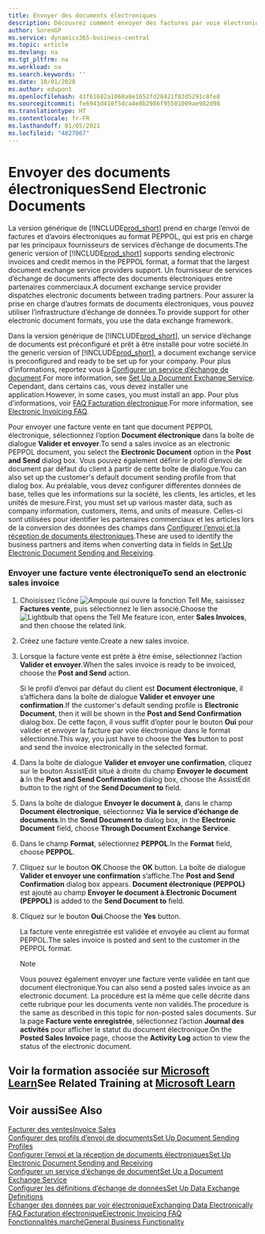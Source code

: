 ```yaml
---
title: Envoyer des documents électroniques
description: Découvrez comment envoyer des factures par voie électronique.
author: SorenGP
ms.service: dynamics365-business-central
ms.topic: article
ms.devlang: na
ms.tgt_pltfrm: na
ms.workload: na
ms.search.keywords: ''
ms.date: 10/01/2020
ms.author: edupont
ms.openlocfilehash: 43f61682a1068a8e1652fd28421f83d5291c8fe8
ms.sourcegitcommit: fe6943d410f5dca4e8b2986f95501009ae982d98
ms.translationtype: HT
ms.contentlocale: fr-FR
ms.lasthandoff: 01/05/2021
ms.locfileid: "4827067"
---
```

# <a name="send-electronic-documents"></a><span data-ttu-id="f0689-103">Envoyer des documents électroniques</span><span class="sxs-lookup"><span data-stu-id="f0689-103">Send Electronic Documents</span></span>

<span data-ttu-id="f0689-104">La version générique de [!INCLUDE[prod_short](includes/prod_short.md)] prend en charge l’envoi de factures et d’avoirs électroniques au format PEPPOL, qui est pris en charge par les principaux fournisseurs de services d’échange de documents.</span><span class="sxs-lookup"><span data-stu-id="f0689-104">The generic version of [!INCLUDE[prod_short](includes/prod_short.md)] supports sending electronic invoices and credit memos in the PEPPOL format, a format that the largest document exchange service providers support.</span></span> <span data-ttu-id="f0689-105">Un fournisseur de services d’échange de documents affecte des documents électroniques entre partenaires commerciaux.</span><span class="sxs-lookup"><span data-stu-id="f0689-105">A document exchange service provider dispatches electronic documents between trading partners.</span></span> <span data-ttu-id="f0689-106">Pour assurer la prise en charge d’autres formats de documents électroniques, vous pouvez utiliser l’infrastructure d’échange de données.</span><span class="sxs-lookup"><span data-stu-id="f0689-106">To provide support for other electronic document formats, you use the data exchange framework.</span></span>  

 <span data-ttu-id="f0689-107">Dans la version générique de [!INCLUDE[prod_short](includes/prod_short.md)], un service d’échange de documents est préconfiguré et prêt à être installé pour votre société.</span><span class="sxs-lookup"><span data-stu-id="f0689-107">In the generic version of [!INCLUDE[prod_short](includes/prod_short.md)], a document exchange service is preconfigured and ready to be set up for your company.</span></span> <span data-ttu-id="f0689-108">Pour plus d’informations, reportez vous à [Configurer un service d’échange de document](across-how-to-set-up-a-document-exchange-service.md).</span><span class="sxs-lookup"><span data-stu-id="f0689-108">For more information, see [Set Up a Document Exchange Service](across-how-to-set-up-a-document-exchange-service.md).</span></span> <span data-ttu-id="f0689-109">Cependant, dans certains cas, vous devez installer une application.</span><span class="sxs-lookup"><span data-stu-id="f0689-109">However, in some cases, you must install an app.</span></span> <span data-ttu-id="f0689-110">Pour plus d’informations, voir [FAQ Facturation électronique](faq-electronic-invoicing.yml).</span><span class="sxs-lookup"><span data-stu-id="f0689-110">For more information, see [Electronic Invoicing FAQ](faq-electronic-invoicing.yml).</span></span>  

 <span data-ttu-id="f0689-111">Pour envoyer une facture vente en tant que document PEPPOL électronique, sélectionnez l’option **Document électronique** dans la boîte de dialogue **Valider et envoyer**.</span><span class="sxs-lookup"><span data-stu-id="f0689-111">To send a sales invoice as an electronic PEPPOL document, you select the **Electronic Document** option in the **Post and Send** dialog box.</span></span> <span data-ttu-id="f0689-112">Vous pouvez également définir le profil d’envoi de document par défaut du client à partir de cette boîte de dialogue.</span><span class="sxs-lookup"><span data-stu-id="f0689-112">You can also set up the customer's default document sending profile from that dialog box.</span></span> <span data-ttu-id="f0689-113">Au préalable, vous devez configurer différentes données de base, telles que les informations sur la société, les clients, les articles, et les unités de mesure.</span><span class="sxs-lookup"><span data-stu-id="f0689-113">First, you must set up various master data, such as company information, customers, items, and units of measure.</span></span> <span data-ttu-id="f0689-114">Celles-ci sont utilisées pour identifier les partenaires commerciaux et les articles lors de la conversion des données des champs dans [Configurer l’envoi et la réception de documents électroniques](across-how-to-set-up-electronic-document-sending-and-receiving.md).</span><span class="sxs-lookup"><span data-stu-id="f0689-114">These are used to identify the business partners and items when converting data in fields in [Set Up Electronic Document Sending and Receiving](across-how-to-set-up-electronic-document-sending-and-receiving.md).</span></span>  

### <a name="to-send-an-electronic-sales-invoice"></a><span data-ttu-id="f0689-115">Envoyer une facture vente électronique</span><span class="sxs-lookup"><span data-stu-id="f0689-115">To send an electronic sales invoice</span></span>

1. <span data-ttu-id="f0689-116">Choisissez l’icône ![Ampoule qui ouvre la fonction Tell Me](media/ui-search/search_small.png "Dites-moi ce que vous voulez faire"), saisissez **Factures vente**, puis sélectionnez le lien associé.</span><span class="sxs-lookup"><span data-stu-id="f0689-116">Choose the ![Lightbulb that opens the Tell Me feature](media/ui-search/search_small.png "Tell me what you want to do") icon, enter **Sales Invoices**, and then choose the related link.</span></span>  

2. <span data-ttu-id="f0689-117">Créez une facture vente.</span><span class="sxs-lookup"><span data-stu-id="f0689-117">Create a new sales invoice.</span></span>  

3. <span data-ttu-id="f0689-118">Lorsque la facture vente est prête à être émise, sélectionnez l’action **Valider et envoyer**.</span><span class="sxs-lookup"><span data-stu-id="f0689-118">When the sales invoice is ready to be invoiced, choose the **Post and Send** action.</span></span>  

     <span data-ttu-id="f0689-119">Si le profil d’envoi par défaut du client est **Document électronique**, il s’affichera dans la boîte de dialogue **Valider et envoyer une confirmation**.</span><span class="sxs-lookup"><span data-stu-id="f0689-119">If the customer's default sending profile is **Electronic Document**, then it will be shown in the **Post and Send Confirmation** dialog box.</span></span> <span data-ttu-id="f0689-120">De cette façon, il vous suffit d’opter pour le bouton **Oui** pour valider et envoyer la facture par voie électronique dans le format sélectionné.</span><span class="sxs-lookup"><span data-stu-id="f0689-120">This way, you just have to choose the **Yes** button to post and send the invoice electronically in the selected format.</span></span>  

4. <span data-ttu-id="f0689-121">Dans la boîte de dialogue **Valider et envoyer une confirmation**, cliquez sur le bouton AssistEdit situé à droite du champ **Envoyer le document à**.</span><span class="sxs-lookup"><span data-stu-id="f0689-121">In the **Post and Send Confirmation** dialog box, choose the AssistEdit button to the right of the **Send Document to** field.</span></span>  

5. <span data-ttu-id="f0689-122">Dans la boîte de dialogue **Envoyer le document à**, dans le champ **Document électronique**, sélectionnez **Via le service d’échange de documents**.</span><span class="sxs-lookup"><span data-stu-id="f0689-122">In the **Send Document to** dialog box, in the **Electronic Document** field, choose **Through Document Exchange Service**.</span></span>  

6. <span data-ttu-id="f0689-123">Dans le champ **Format**, sélectionnez **PEPPOL**.</span><span class="sxs-lookup"><span data-stu-id="f0689-123">In the **Format** field, choose **PEPPOL**.</span></span>  

7. <span data-ttu-id="f0689-124">Cliquez sur le bouton **OK**.</span><span class="sxs-lookup"><span data-stu-id="f0689-124">Choose the **OK** button.</span></span> <span data-ttu-id="f0689-125">La boîte de dialogue **Valider et envoyer une confirmation** s’affiche.</span><span class="sxs-lookup"><span data-stu-id="f0689-125">The **Post and Send Confirmation** dialog box appears.</span></span> <span data-ttu-id="f0689-126">**Document électronique (PEPPOL)** est ajouté au champ **Envoyer le document à**.</span><span class="sxs-lookup"><span data-stu-id="f0689-126">**Electronic Document (PEPPOL)** is added to the **Send Document to** field.</span></span>  

8. <span data-ttu-id="f0689-127">Cliquez sur le bouton **Oui**.</span><span class="sxs-lookup"><span data-stu-id="f0689-127">Choose the **Yes** button.</span></span>  

     <span data-ttu-id="f0689-128">La facture vente enregistrée est validée et envoyée au client au format PEPPOL.</span><span class="sxs-lookup"><span data-stu-id="f0689-128">The sales invoice is posted and sent to the customer in the PEPPOL format.</span></span>  

    > [!NOTE]  
    >  <span data-ttu-id="f0689-129">Vous pouvez également envoyer une facture vente validée en tant que document électronique.</span><span class="sxs-lookup"><span data-stu-id="f0689-129">You can also send a posted sales invoice as an electronic document.</span></span> <span data-ttu-id="f0689-130">La procédure est la même que celle décrite dans cette rubrique pour les documents vente non validés.</span><span class="sxs-lookup"><span data-stu-id="f0689-130">The procedure is the same as described in this topic for non-posted sales documents.</span></span> <span data-ttu-id="f0689-131">Sur la page **Facture vente enregistrée**, sélectionnez l’action **Journal des activités** pour afficher le statut du document électronique.</span><span class="sxs-lookup"><span data-stu-id="f0689-131">On the **Posted Sales Invoice** page, choose the **Activity Log** action to view the status of the electronic document.</span></span>  

## <a name="see-related-training-at-microsoft-learn"></a><span data-ttu-id="f0689-132">Voir la formation associée sur [Microsoft Learn](/learn/modules/electronic-documents-dynamics-365-business-central/index)</span><span class="sxs-lookup"><span data-stu-id="f0689-132">See Related Training at [Microsoft Learn](/learn/modules/electronic-documents-dynamics-365-business-central/index)</span></span>

## <a name="see-also"></a><span data-ttu-id="f0689-133">Voir aussi</span><span class="sxs-lookup"><span data-stu-id="f0689-133">See Also</span></span>

[<span data-ttu-id="f0689-134">Facturer des ventes</span><span class="sxs-lookup"><span data-stu-id="f0689-134">Invoice Sales</span></span>](sales-how-invoice-sales.md)  
[<span data-ttu-id="f0689-135">Configurer des profils d’envoi de documents</span><span class="sxs-lookup"><span data-stu-id="f0689-135">Set Up Document Sending Profiles</span></span>](sales-how-setup-document-send-profiles.md)  
[<span data-ttu-id="f0689-136">Configurer l’envoi et la réception de documents électroniques</span><span class="sxs-lookup"><span data-stu-id="f0689-136">Set Up Electronic Document Sending and Receiving</span></span>](across-how-to-set-up-electronic-document-sending-and-receiving.md)  
[<span data-ttu-id="f0689-137">Configurer un service d’échange de document</span><span class="sxs-lookup"><span data-stu-id="f0689-137">Set Up a Document Exchange Service</span></span>](across-how-to-set-up-a-document-exchange-service.md)  
[<span data-ttu-id="f0689-138">Configurer les définitions d’échange de données</span><span class="sxs-lookup"><span data-stu-id="f0689-138">Set Up Data Exchange Definitions</span></span>](across-how-to-set-up-data-exchange-definitions.md)  
[<span data-ttu-id="f0689-139">Échanger des données par voir électronique</span><span class="sxs-lookup"><span data-stu-id="f0689-139">Exchanging Data Electronically</span></span>](across-data-exchange.md)  
[<span data-ttu-id="f0689-140">FAQ Facturation électronique</span><span class="sxs-lookup"><span data-stu-id="f0689-140">Electronic Invoicing FAQ</span></span>](faq-electronic-invoicing.yml)  
[<span data-ttu-id="f0689-141">Fonctionnalités marché</span><span class="sxs-lookup"><span data-stu-id="f0689-141">General Business Functionality</span></span>](ui-across-business-areas.md)  
